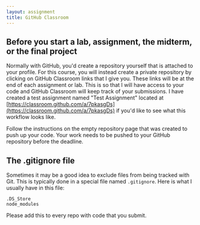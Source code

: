 ```yaml
---
layout: assignment
title: GitHub Classroom
---
```


## Before you start a lab, assignment, the midterm, or the final project

Normally with GitHub, you'd create a repository yourself that is attached to your profile. For this course, you will instead create a private repository by clicking on GitHub Classroom links that I give you. These links will be at the end of each assignment or lab. This is so that I will have access to your code and GitHub Classroom will keep track of your submissions. I have created a test assignment named "Test Assignment" located at [https://classroom.github.com/a/7pkasgDs](https://classroom.github.com/a/7pkasgDs) if you'd like to see what this workflow looks like.

Follow the instructions on the empty repository page that was created to push up your code. Your work needs to be pushed to your GitHub repository before the deadline.

## The .gitignore file

Sometimes it may be a good idea to exclude files from being tracked with Git. This is typically done in a special file named `.gitignore`. Here is what I usually have in this file:

```
.DS_Store
node_modules
```

Please add this to every repo with code that you submit.
